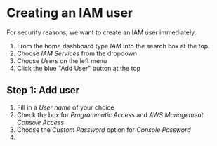 # Creating an IAM user
For security reasons, we want to create an IAM user immediately.

1. From the home dashboard type *IAM* into the search box at the top.
2. Choose *IAM Services* from the dropdown
3. Choose *Users* on the left menu
4. Click the blue "Add User" button at the top

## Step 1: Add user
1. Fill in a *User name* of your choice
2. Check the box for *Programmatic Access* and *AWS Management Console Access*
3. Choose the *Custom Password* option for *Console Password*
4. 

<!--stackedit_data:
eyJoaXN0b3J5IjpbLTExMzU2NTg1MjQsMTQ1MTkwODcyOSw3MT
g1Njg5OTIsLTEyMTA0MzI4LC0xOTc5OTEwMDM5LC03MDA1MzI4
NTUsMTkxNDE4NDk5MCwtMTY0MDkyOTMzNCwyMTA3NDUwNjQ5LD
E1MDY1ODkxNDddfQ==
-->